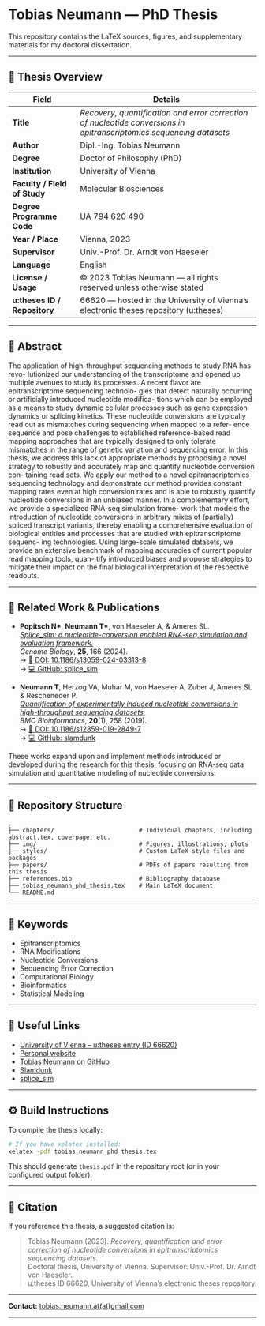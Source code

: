 # Tobias Neumann — PhD Thesis

This repository contains the LaTeX sources, figures, and supplementary materials for my doctoral dissertation.

---

## 📘 Thesis Overview

| Field | Details |
|---|---|
| **Title** | *Recovery, quantification and error correction of nucleotide conversions in epitranscriptomics sequencing datasets* |
| **Author** | Dipl.-Ing. Tobias Neumann |
| **Degree** | Doctor of Philosophy (PhD) |
| **Institution** | University of Vienna |
| **Faculty / Field of Study** | Molecular Biosciences |
| **Degree Programme Code** | UA 794 620 490 |
| **Year / Place** | Vienna, 2023 |
| **Supervisor** | Univ.-Prof. Dr. Arndt von Haeseler |
| **Language** | English |
| **License / Usage** | © 2023 Tobias Neumann — all rights reserved unless otherwise stated |
| **u:theses ID / Repository** | 66620 — hosted in the University of Vienna’s electronic theses repository (u:theses) |

---

## 🧬 Abstract

The application of high-throughput sequencing methods to study RNA has revo-
lutionized our understanding of the transcriptome and opened up multiple avenues
to study its processes. A recent flavor are epitranscriptome sequencing technolo-
gies that detect naturally occurring or artificially introduced nucleotide modifica-
tions which can be employed as a means to study dynamic cellular processes such
as gene expression dynamics or splicing kinetics. These nucleotide conversions
are typically read out as mismatches during sequencing when mapped to a refer-
ence sequence and pose challenges to established reference-based read mapping
approaches that are typically designed to only tolerate mismatches in the range of
genetic variation and sequencing error.
In this thesis, we address this lack of appropriate methods by proposing a novel
strategy to robustly and accurately map and quantify nucleotide conversion con-
taining read sets. We apply our method to a novel epitranscriptomics sequencing
technology and demonstrate our method provides constant mapping rates even at
high conversion rates and is able to robustly quantify nucleotide conversions in an
unbiased manner.
In a complementary effort, we provide a specialized RNA-seq simulation frame-
work that models the introduction of nucleotide conversions in arbitrary mixes of
(partially) spliced transcript variants, thereby enabling a comprehensive evaluation
of biological entities and processes that are studied with epitranscriptome sequenc-
ing technologies. Using large-scale simulated datasets, we provide an extensive
benchmark of mapping accuracies of current popular read mapping tools, quan-
tify introduced biases and propose strategies to mitigate their impact on the final
biological interpretation of the respective readouts.

---

## 🧠 Related Work & Publications

- **Popitsch N\***, **Neumann T\***, von Haeseler A, & Ameres SL.  
  *[Splice_sim: a nucleotide-conversion enabled RNA-seq simulation and evaluation framework.](https://doi.org/10.1186/s13059-024-03313-8)*  
  *Genome Biology*, **25**, 166 (2024).  
  → [📘 DOI: 10.1186/s13059-024-03313-8](https://doi.org/10.1186/s13059-024-03313-8)  
  → [💻 GitHub: splice_sim](https://github.com/popitsch/splice_sim)

- **Neumann T**, Herzog VA, Muhar M, von Haeseler A, Zuber J, Ameres SL & Rescheneder P.  
  *[Quantification of experimentally induced nucleotide conversions in high-throughput sequencing datasets.](http://doi.org/10.1186/s12859-019-2849-7)*  
  *BMC Bioinformatics*, **20**(1), 258 (2019).  
  → [📘 DOI: 10.1186/s12859-019-2849-7](http://doi.org/10.1186/s12859-019-2849-7)  
  → [💻 GitHub: slamdunk](https://github.com/t-neumann/slamdunk)

These works expand upon and implement methods introduced or developed during the research for this thesis, focusing on RNA-seq data simulation and quantitative modeling of nucleotide conversions.

---

## 📁 Repository Structure

```
.
├── chapters/                        # Individual chapters, including abstract.tex, coverpage, etc.
├── img/                             # Figures, illustrations, plots
├── styles/                          # Custom LaTeX style files and packages
├── papers/                          # PDFs of papers resulting from this thesis
├── references.bib                   # Bibliography database
├── tobias_neumann_phd_thesis.tex    # Main LaTeX document
└── README.md
```

---

## 🧩 Keywords

- Epitranscriptomics  
- RNA Modifications  
- Nucleotide Conversions  
- Sequencing Error Correction  
- Computational Biology  
- Bioinformatics  
- Statistical Modeling  

---

## 🔗 Useful Links

- [University of Vienna – u:theses entry (ID 66620)](https://utheses.univie.ac.at/detail/66620/)
- [Personal website](https://t-neumann.github.io/)
- [Tobias Neumann on GitHub](https://github.com/t-neumann)  
- [Slamdunk](https://github.com/t-neumann/slamdunk)
- [splice_sim](https://github.com/popitsch/splice_sim)

---

## ⚙️ Build Instructions

To compile the thesis locally:

```bash
# If you have xelatex installed:
xelatex -pdf tobias_neumann_phd_thesis.tex
```

This should generate `thesis.pdf` in the repository root (or in your configured output folder).

---

## 📄 Citation

If you reference this thesis, a suggested citation is:

> Tobias Neumann (2023). *Recovery, quantification and error correction of nucleotide conversions in epitranscriptomics sequencing datasets.*  
> Doctoral thesis, University of Vienna. Supervisor: Univ.-Prof. Dr. Arndt von Haeseler.  
> u:theses ID 66620, University of Vienna’s electronic theses repository.

---

**Contact:** [tobias.neumann.at(at)gmail.com](mailto:tobias.neumann.at@gmail.com)

---
